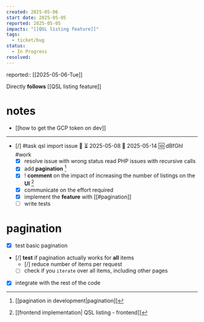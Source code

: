 ```yaml
---
created: 2025-05-06
start date: 2025-05-05
reported: 2025-05-05
impacts: "[[QSL listing feature]]"
tags:
  - ticket/bug
status:
  - In Progress
resolved:
---
```

reported:: [[2025-05-06-Tue]]

Directly **follows** [[QSL listing feature]]

# notes
- [[how to get the GCP token on dev]]
___

- [/] #task qsl import issue 🔼 ⏳ 2025-05-08 📅 2025-05-14 🆔 dBfGhl #work 
	- [x] resolve issue with wrong status read
			PHP issues with recursive calls
	- [x] add **pagination** [^1]
	- [x] ! **comment** on the impact of increasing the number of listings on the **UI** [^2]
	- [x] communicate on the effort required
	- [x] implement the **feature** with [[#pagination]]
	- [ ] write tests

[^1]: [[pagination in development|pagination]]
[^2]: [[frontend implementation| QSL listing - frontend]]

# pagination

- [x] test basic pagination
- [/] **test** if pagination actually works for **all** items
	- [/] reduce number of items per request
	- [ ] check if you `iterate` over all items, including other pages
- [x] integrate with the rest of the code
